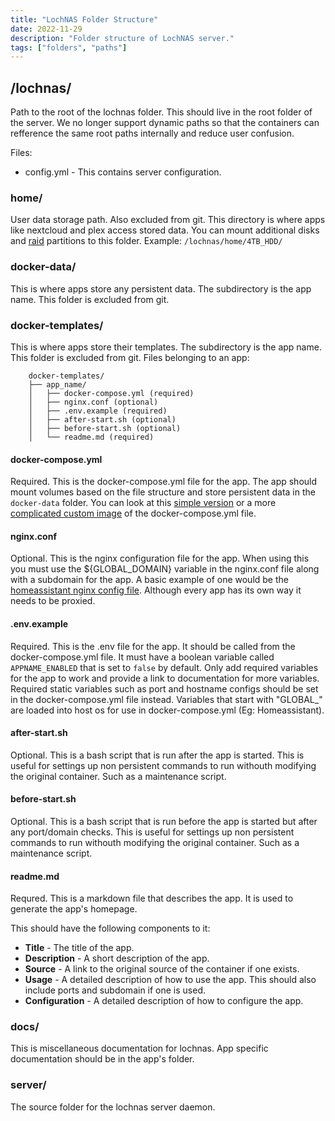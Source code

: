 ```yaml
---
title: "LochNAS Folder Structure"
date: 2022-11-29
description: "Folder structure of LochNAS server."
tags: ["folders", "paths"]
---
```


## **/lochnas/**

Path to the root of the lochnas folder. This should live in the root folder of the server. We no longer support dynamic paths so that the containers can refference the same root paths internally and reduce user confusion.

Files:
 - config.yml - This contains server configuration.


### **home/**

User data storage path. Also excluded from git. This directory is where apps like nextcloud and plex access stored data. You can mount additional disks and [raid](./raid.md) partitions to this folder. Example: `/lochnas/home/4TB_HDD/`


### **docker-data/**

This is where apps store any persistent data. The subdirectory is the app name. This folder is excluded from git.


### **docker-templates/**

This is where apps store their templates. The subdirectory is the app name. This folder is excluded from git. Files belonging to an app:


```
    docker-templates/
    ├── app_name/
    │   ├── docker-compose.yml (required)
    │   ├── nginx.conf (optional)
    │   ├── .env.example (required)
    │   ├── after-start.sh (optional)
    │   ├── before-start.sh (optional)
    │   └── readme.md (required)
```

#### **docker-compose.yml**

Required. This is the docker-compose.yml file for the app. The app should mount volumes based on the file structure and store persistent data in the `docker-data` folder. You can look at this [simple version](../docker-templates/phpmyadmin/docker-compose.yml) or a more [complicated custom image](../docker-templates/samba/docker-compose.yml) of the docker-compose.yml file.

#### **nginx.conf**

Optional. This is the nginx configuration file for the app. When using this you must use the ${GLOBAL_DOMAIN} variable in the nginx.conf file along with a subdomain for the app. A basic example of one would be the [homeassistant nginx config file](../docker-templates/homeassistant/nginx.conf). Although every app has its own way it needs to be proxied.

#### **.env.example**

Required. This is the .env file for the app. It should be called from the docker-compose.yml file. It must have a boolean variable called `APPNAME_ENABLED` that is set to `false` by default. Only add required variables for the app to work and provide a link to documentation for more variables. Required static variables such as port and hostname configs should be set in the docker-compose.yml file instead. Variables that start with "GLOBAL_" are loaded into host os for use in docker-compose.yml (Eg: Homeassistant).

#### **after-start.sh**

Optional. This is a bash script that is run after the app is started. This is useful for settings up non persistent commands to run withouth modifying the original container. Such as a maintenance script.

#### **before-start.sh**

Optional. This is a bash script that is run before the app is started but after any port/domain checks. This is useful for settings up non persistent commands to run withouth modifying the original container. Such as a maintenance script.

#### **readme.md**

Requred. This is a markdown file that describes the app. It is used to generate the app's homepage.

This should have the following components to it:
 - **Title** - The title of the app.
 - **Description** - A short description of the app.
 - **Source** - A link to the original source of the container if one exists.
 - **Usage** - A detailed description of how to use the app. This should also include ports and subdomain if one is used.
 - **Configuration** - A detailed description of how to configure the app.

### **docs/**

This is miscellaneous documentation for lochnas. App specific documentation should be in the app's folder.

### **server/**

The source folder for the lochnas server daemon.
